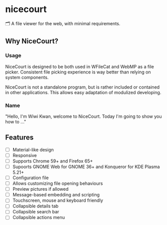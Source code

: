 # nicecourt
🗂️ A file viewer for the web, with minimal requirements.

## Why NiceCourt?
### Usage
NiceCourt is designed to be both used in WFileCat and WebMP as a file picker. Consistent file picking experience is way better than relying on system components.

NiceCourt is not a standalone program, but is rather included or contained in other applications. This allows easy adaptation of modulized developing.

### Name
"Hello, I'm Wiwi Kwan, welcome to NiceCourt. Today I'm going to show you how to ..."

## Features
- [ ] Material-like design
- [ ] Responsive
- [ ] Supports Chrome 59+ and Firefox 65+
- [ ] Supoorts GNOME Web for GNOME 36+ and Konqueror for KDE Plasma 5.21+
- [ ] Configuration file
- [ ] Allows customizing file opening behaviours
- [ ] Preview pictures if allowed
- [ ] Message-based embedding and scripting
- [ ] Touchscreen, mouse and keyboard friendly
- [ ] Collapsible details tab
- [ ] Collapsible search bar
- [ ] Collapsible actions menu
